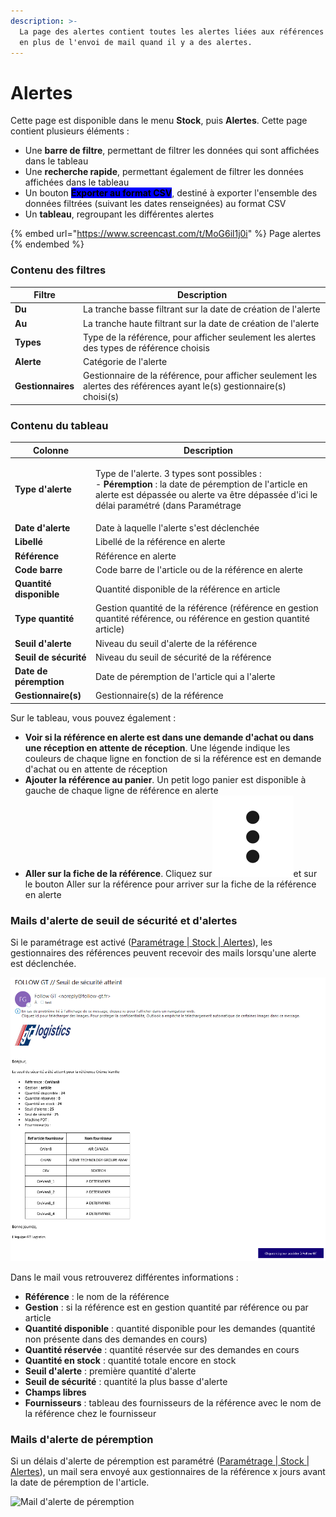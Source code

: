 ```yaml
---
description: >-
  La page des alertes contient toutes les alertes liées aux références du stock,
  en plus de l'envoi de mail quand il y a des alertes.
---
```


# Alertes

&#x20;Cette page est disponible dans le menu **Stock**, puis **Alertes**. Cette page contient plusieurs éléments :&#x20;

* Une **barre de filtre**, permettant de filtrer les données qui sont affichées dans le tableau
* Une **recherche rapide**, permettant également de filtrer les données affichées dans le tableau
* Un bouton <mark style="background-color:blue;">**Exporter au format CSV**</mark>, destiné à exporter l'ensemble des données filtrées (suivant les dates renseignées) au format CSV
* Un **tableau**, regroupant les différentes alertes

{% embed url="https://www.screencast.com/t/MoG6il1j0i" %}
Page alertes
{% endembed %}

### Contenu des filtres

| Filtre            | Description                                                                                                            |
| ----------------- | ---------------------------------------------------------------------------------------------------------------------- |
| **Du**            | La tranche basse filtrant sur la date de création de l'alerte                                                          |
| **Au**            | La tranche haute filtrant sur la date de création de l'alerte                                                          |
| **Types**         | Type de la référence, pour afficher seulement les alertes des types de référence choisis                               |
| **Alerte**        | Catégorie de l'alerte                                                                                                  |
| **Gestionnaires** | Gestionnaire de la référence, pour afficher seulement les alertes des références ayant le(s) gestionnaire(s) choisi(s) |

### Contenu du tableau

| Colonne                 | Description                                                                                                                                                                                                                                                                                                                                                                                                                                                                                                                                                                      |
| ----------------------- | -------------------------------------------------------------------------------------------------------------------------------------------------------------------------------------------------------------------------------------------------------------------------------------------------------------------------------------------------------------------------------------------------------------------------------------------------------------------------------------------------------------------------------------------------------------------------------- |
| **Type d'alerte**       | <p>Type de l'alerte. 3 types sont possibles : <br>- <strong>Péremption</strong> : la date de péremption de l'article en alerte est dépassée ou alerte va être dépassée d'ici le délai paramétré (dans Paramétrage | Stock | Alertes)<br>- <strong>Seuil d'alerte</strong> : la quantité de la référence est passée en dessous du seuil d'alerte paramétré sur la référence<br>- <strong>Seuil de sécurité</strong> : la quantité de la référence est passée en dessous du seuil de sécurité paramétré sur la référence. Le seuil de sécurité est inférieur au seuil d'alerte</p> |
| **Date d'alerte**       | Date à laquelle l'alerte s'est déclenchée                                                                                                                                                                                                                                                                                                                                                                                                                                                                                                                                        |
| **Libellé**             | Libellé de la référence en alerte                                                                                                                                                                                                                                                                                                                                                                                                                                                                                                                                                |
| **Référence**           | Référence en alerte                                                                                                                                                                                                                                                                                                                                                                                                                                                                                                                                                              |
| **Code barre**          | Code barre de l'article ou de la référence en alerte                                                                                                                                                                                                                                                                                                                                                                                                                                                                                                                             |
| **Quantité disponible** | Quantité disponible de la référence en article                                                                                                                                                                                                                                                                                                                                                                                                                                                                                                                                   |
| **Type quantité**       | Gestion quantité de la référence (référence en gestion quantité référence, ou référence en gestion quantité article)                                                                                                                                                                                                                                                                                                                                                                                                                                                             |
| **Seuil d'alerte**      | Niveau du seuil d'alerte de la référence                                                                                                                                                                                                                                                                                                                                                                                                                                                                                                                                         |
| **Seuil de sécurité**   | Niveau du seuil de sécurité de la référence                                                                                                                                                                                                                                                                                                                                                                                                                                                                                                                                      |
| **Date de péremption**  | Date de péremption de l'article qui a l'alerte                                                                                                                                                                                                                                                                                                                                                                                                                                                                                                                                   |
| **Gestionnaire(s)**     | Gestionnaire(s) de la référence                                                                                                                                                                                                                                                                                                                                                                                                                                                                                                                                                  |

Sur le tableau, vous pouvez également :&#x20;

* **Voir si la référence en alerte est dans une demande d'achat ou dans une réception en attente de réception**. Une légende indique les couleurs de chaque ligne en fonction de si la référence est en demande d'achat ou en attente de réception
* **Ajouter la référence au panier**. Un petit logo panier est disponible à gauche de chaque ligne de référence en alerte
* **Aller sur la fiche de la référence**. Cliquez sur<img src="../../.gitbook/assets/3points" alt="" data-size="line">et sur le bouton Aller sur la référence pour arriver sur la fiche de la référence en alerte

### Mails d'alerte de seuil de sécurité et d'alertes

Si le paramétrage est activé ([Paramétrage | Stock | Alertes](../../parametrages/stock/alertes.md)), les gestionnaires des références peuvent recevoir des mails lorsqu'une alerte est déclenchée.&#x20;

![Exemple de mail d'alerte de seuil](<../../.gitbook/assets/Seuil de sécurité.PNG>)

Dans le mail vous retrouverez différentes informations :&#x20;

* **Référence** : le nom de la référence
* **Gestion** : si la référence est en gestion quantité par référence ou par article
* **Quantité disponible** : quantité disponible pour les demandes (quantité non présente dans des demandes en cours)
* **Quantité réservée** : quantité réservée sur des demandes en cours
* **Quantité en stock** : quantité totale encore en stock&#x20;
* **Seuil d'alerte** : première quantité d'alerte
* **Seuil de sécurité** : quantité la plus basse d'alerte
* **Champs libres**
* **Fournisseurs** : tableau des fournisseurs de la référence avec le nom de la référence chez le fournisseur

### Mails d'alerte de péremption

Si un délais d'alerte de péremption est paramétré ([Paramétrage | Stock | Alertes](../../parametrages/stock/alertes.md)), un mail sera envoyé aux gestionnaires de la référence x jours avant la date de péremption de l'article.

![Mail d'alerte de péremption](<../../.gitbook/assets/seuil péremption.PNG>)

